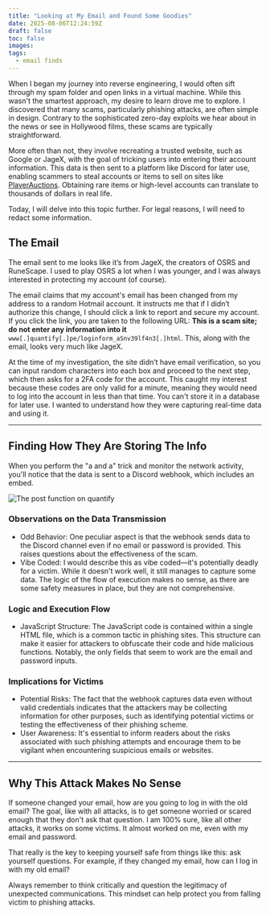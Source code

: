 ```yaml
---
title: "Looking at My Email and Found Some Goodies"
date: 2025-08-06T12:24:59Z
draft: false
toc: false
images:
tags:
  - email finds
---
```


When I began my journey into reverse engineering, I would often sift through my spam folder and open links in a virtual machine. While this wasn't the smartest approach, my desire to learn drove me to explore. I discovered that many scams, particularly phishing attacks, are often simple in design. Contrary to the sophisticated zero-day exploits we hear about in the news or see in Hollywood films, these scams are typically straightforward.

More often than not, they involve recreating a trusted website, such as Google or JageX, with the goal of tricking users into entering their account information. This data is then sent to a platform like Discord for later use, enabling scammers to steal accounts or items to sell on sites like [PlayerAuctions](https://www.playerauctions.com/runescape-items/). Obtaining rare items or high-level accounts can translate to thousands of dollars in real life.

Today, I will delve into this topic further. For legal reasons, I will need to redact some information.

## The Email

The email sent to me looks like it’s from JageX, the creators of OSRS and RuneScape. I used to play OSRS a lot when I was younger, and I was always interested in protecting my account (of course).

The email claims that my account's email has been changed from my address to a random Hotmail account. It instructs me that if I didn’t authorize this change, I should click a link to report and secure my account. If you click the link, you are taken to the following URL: **This is a scam site; do not enter any information into it** `www[.]quantify[.]pe/loginform_aSnv39lf4n3[.]html`. This, along with the email, looks very much like JageX.

At the time of my investigation, the site didn’t have email verification, so you can input random characters into each box and proceed to the next step, which then asks for a 2FA code for the account. This caught my interest because these codes are only valid for a minute, meaning they would need to log into the account in less than that time. You can't store it in a database for later use. I wanted to understand how they were capturing real-time data and using it.

---

## Finding How They Are Storing The Info

When you perform the "a and a" trick and monitor the network activity, you'll notice that the data is sent to a Discord webhook, which includes an embed.

![The post function on quantify](/pictures/func_quantify.png)

### Observations on the Data Transmission

- Odd Behavior: One peculiar aspect is that the webhook sends data to the Discord channel even if no email or password is provided. This raises questions about the effectiveness of the scam.
- Vibe Coded: I would describe this as vibe coded—it's potentially deadly for a victim. While it doesn't work well, it still manages to capture some data. The logic of the flow of execution makes no sense, as there are some safety measures in place, but they are not comprehensive.

### Logic and Execution Flow

- JavaScript Structure: The JavaScript code is contained within a single HTML file, which is a common tactic in phishing sites. This structure can make it easier for attackers to obfuscate their code and hide malicious functions. Notably, the only fields that seem to work are the email and password inputs.

### Implications for Victims

- Potential Risks: The fact that the webhook captures data even without valid credentials indicates that the attackers may be collecting information for other purposes, such as identifying potential victims or testing the effectiveness of their phishing scheme.
- User Awareness: It's essential to inform readers about the risks associated with such phishing attempts and encourage them to be vigilant when encountering suspicious emails or websites.


---

## Why This Attack Makes No Sense

If someone changed your email, how are you going to log in with the old email? The goal, like with all attacks, is to get someone worried or scared enough that they don't ask that question. I am 100% sure, like all other attacks, it works on some victims. It almost worked on me, even with my email and password.

That really is the key to keeping yourself safe from things like this: ask yourself questions. For example, if they changed my email, how can I log in with my old email?

Always remember to think critically and question the legitimacy of unexpected communications. This mindset can help protect you from falling victim to phishing attacks.